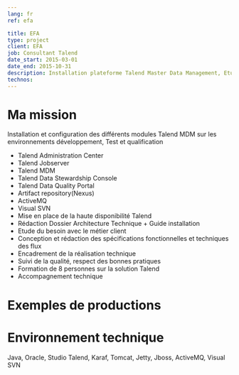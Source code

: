 ```yaml
---
lang: fr
ref: efa

title: EFA
type: project
client: EFA
job: Consultant Talend
date_start: 2015-03-01
date_end: 2015-10-31
description: Installation plateforme Talend Master Data Management, Etude et conception technique de flux pour intégration de données financières de clients externes, Formation
technos:
---
```

# Ma mission
Installation et configuration des différents modules Talend MDM sur les environnements développement, Test et qualification
- Talend Administration Center
- Talend Jobserver
- Talend MDM
- Talend Data Stewardship Console
- Talend Data Quality Portal
- Artifact repository(Nexus)
- ActiveMQ
- Visual SVN
- Mise en place de la haute disponibilité Talend
- Rédaction Dossier Architecture Technique + Guide installation
- Etude du besoin avec le métier client
- Conception et rédaction des spécifications fonctionnelles et techniques des flux
- Encadrement de la réalisation technique
- Suivi de la qualité, respect des bonnes pratiques
- Formation de 8 personnes sur la solution Talend
- Accompagnement technique

# Exemples de productions

# Environnement technique
Java, Oracle, Studio Talend, Karaf, Tomcat, Jetty, Jboss, ActiveMQ, Visual SVN